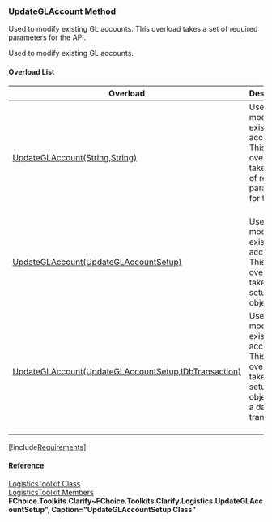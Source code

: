 ﻿### UpdateGLAccount Method

Used to modify existing GL accounts. This overload takes a set of required parameters for the API.

Used to modify existing GL accounts.

#### Overload List

| Overload | Description |
| --- | --- |
| [UpdateGLAccount(String,String)](FChoice.Toolkits.Clarify~FChoice.Toolkits.Clarify.Logistics.LogisticsToolkit~UpdateGLAccount(String,String).md) | Used to modify existing GL accounts. This overload takes a set of required parameters for the API.   |
| [UpdateGLAccount(UpdateGLAccountSetup)](FChoice.Toolkits.Clarify~FChoice.Toolkits.Clarify.Logistics.LogisticsToolkit~UpdateGLAccount(UpdateGLAccountSetup).md) | Used to modify existing GL accounts. This overload takes a setup object.   |
| [UpdateGLAccount(UpdateGLAccountSetup,IDbTransaction)](FChoice.Toolkits.Clarify~FChoice.Toolkits.Clarify.Logistics.LogisticsToolkit~UpdateGLAccount(UpdateGLAccountSetup,IDbTransaction).md) | Used to modify existing GL accounts. This overload takes a setup object and a database transaction.   |

[!include[Requirements](../partials/requirements.md)]



#### Reference

[LogisticsToolkit Class](FChoice.Toolkits.Clarify~FChoice.Toolkits.Clarify.Logistics.LogisticsToolkit.md)  
[LogisticsToolkit Members](FChoice.Toolkits.Clarify~FChoice.Toolkits.Clarify.Logistics.LogisticsToolkit_members.md)  
**FChoice.Toolkits.Clarify~FChoice.Toolkits.Clarify.Logistics.UpdateGLAccountSetup", Caption="UpdateGLAccountSetup Class"**